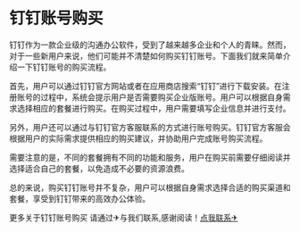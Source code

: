 # 钉钉账号购买

钉钉作为一款企业级的沟通办公软件，受到了越来越多企业和个人的青睐。然而，对于一些新用户来说，他们可能并不清楚如何购买钉钉账号。下面我们就来简单介绍一下钉钉账号的购买流程。

首先，用户可以通过钉钉官方网站或者在应用商店搜索“钉钉”进行下载安装。在注册账号的过程中，系统会提示用户是否需要购买企业版账号。用户可以根据自身需求选择相应的套餐进行购买。在购买过程中，用户需要填写企业信息并进行支付。

另外，用户还可以通过与钉钉官方客服联系的方式进行账号购买。钉钉官方客服会根据用户的实际需求提供相应的购买建议，并协助用户完成账号购买流程。

需要注意的是，不同的套餐拥有不同的功能和服务，用户在购买前需要仔细阅读并选择适合自己的套餐，以免造成不必要的资源浪费。

总的来说，购买钉钉账号并不复杂，用户可以根据自身需求选择合适的购买渠道和套餐，享受到钉钉带来的高效办公体验。

更多关于钉钉账号购买 请通过✈与我们联系,感谢阅读！[点我联系✈](https://chat.G208.com)
